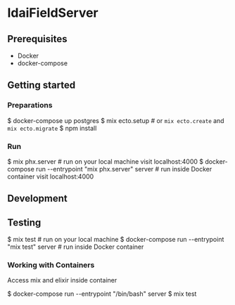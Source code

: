# IdaiFieldServer

## Prerequisites

* Docker
* docker-compose

## Getting started

### Preparations

  $ docker-compose up postgres
  $ mix ecto.setup # or `mix ecto.create` and `mix ecto.migrate`
  $ npm install
 
### Run

  $ mix phx.server                                          # run on your local machine
  visit localhost:4000
  $ docker-compose run --entrypoint "mix phx.server" server # run inside Docker container
  visit localhost:4000

## Development

## Testing

  $ mix test                                                # run on your local machine
  $ docker-compose run --entrypoint "mix test" server       # run inside Docker container

### Working with Containers

Access mix and elixir inside container

  $ docker-compose run --entrypoint "/bin/bash" server 
  $ mix test

